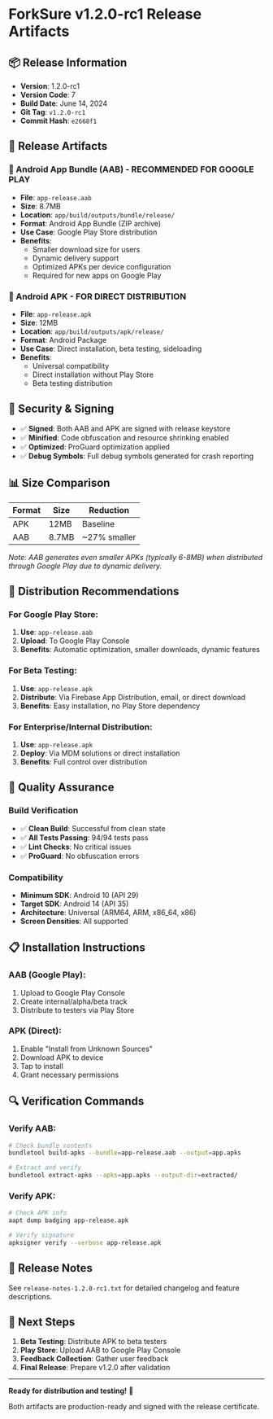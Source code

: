 # ForkSure v1.2.0-rc1 Release Artifacts

## 📦 Release Information
- **Version**: 1.2.0-rc1
- **Version Code**: 7
- **Build Date**: June 14, 2024
- **Git Tag**: `v1.2.0-rc1`
- **Commit Hash**: `e2668f1`

## 🎯 Release Artifacts

### 📱 Android App Bundle (AAB) - **RECOMMENDED FOR GOOGLE PLAY**
- **File**: `app-release.aab`
- **Size**: 8.7MB
- **Location**: `app/build/outputs/bundle/release/`
- **Format**: Android App Bundle (ZIP archive)
- **Use Case**: Google Play Store distribution
- **Benefits**: 
  - Smaller download size for users
  - Dynamic delivery support
  - Optimized APKs per device configuration
  - Required for new apps on Google Play

### 📲 Android APK - **FOR DIRECT DISTRIBUTION**
- **File**: `app-release.apk`
- **Size**: 12MB
- **Location**: `app/build/outputs/apk/release/`
- **Format**: Android Package
- **Use Case**: Direct installation, beta testing, sideloading
- **Benefits**:
  - Universal compatibility
  - Direct installation without Play Store
  - Beta testing distribution

## 🔐 Security & Signing
- ✅ **Signed**: Both AAB and APK are signed with release keystore
- ✅ **Minified**: Code obfuscation and resource shrinking enabled
- ✅ **Optimized**: ProGuard optimization applied
- ✅ **Debug Symbols**: Full debug symbols generated for crash reporting

## 📊 Size Comparison
| Format | Size | Reduction |
|--------|------|-----------|
| APK    | 12MB | Baseline  |
| AAB    | 8.7MB | ~27% smaller |

*Note: AAB generates even smaller APKs (typically 6-8MB) when distributed through Google Play due to dynamic delivery.*

## 🚀 Distribution Recommendations

### For Google Play Store:
1. **Use**: `app-release.aab`
2. **Upload**: To Google Play Console
3. **Benefits**: Automatic optimization, smaller downloads, dynamic features

### For Beta Testing:
1. **Use**: `app-release.apk`
2. **Distribute**: Via Firebase App Distribution, email, or direct download
3. **Benefits**: Easy installation, no Play Store dependency

### For Enterprise/Internal Distribution:
1. **Use**: `app-release.apk`
2. **Deploy**: Via MDM solutions or direct installation
3. **Benefits**: Full control over distribution

## 🧪 Quality Assurance

### Build Verification
- ✅ **Clean Build**: Successful from clean state
- ✅ **All Tests Passing**: 94/94 tests pass
- ✅ **Lint Checks**: No critical issues
- ✅ **ProGuard**: No obfuscation errors

### Compatibility
- **Minimum SDK**: Android 10 (API 29)
- **Target SDK**: Android 14 (API 35)
- **Architecture**: Universal (ARM64, ARM, x86_64, x86)
- **Screen Densities**: All supported

## 📋 Installation Instructions

### AAB (Google Play):
1. Upload to Google Play Console
2. Create internal/alpha/beta track
3. Distribute to testers via Play Store

### APK (Direct):
1. Enable "Install from Unknown Sources"
2. Download APK to device
3. Tap to install
4. Grant necessary permissions

## 🔍 Verification Commands

### Verify AAB:
```bash
# Check bundle contents
bundletool build-apks --bundle=app-release.aab --output=app.apks

# Extract and verify
bundletool extract-apks --apks=app.apks --output-dir=extracted/
```

### Verify APK:
```bash
# Check APK info
aapt dump badging app-release.apk

# Verify signature
apksigner verify --verbose app-release.apk
```

## 📝 Release Notes
See `release-notes-1.2.0-rc1.txt` for detailed changelog and feature descriptions.

## 🎯 Next Steps
1. **Beta Testing**: Distribute APK to beta testers
2. **Play Store**: Upload AAB to Google Play Console
3. **Feedback Collection**: Gather user feedback
4. **Final Release**: Prepare v1.2.0 after validation

---

**Ready for distribution and testing!** 🚀

Both artifacts are production-ready and signed with the release certificate. 